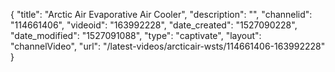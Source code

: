 {
    "title": "Arctic Air Evaporative Air Cooler",
    "description": "",
    "channelid": "114661406",
    "videoid": "163992228",
    "date_created": "1527090228",
    "date_modified": "1527091088",
    "type": "captivate",
    "layout": "channelVideo",
    "url": "\/latest-videos\/arcticair-wsts\/114661406-163992228"
}